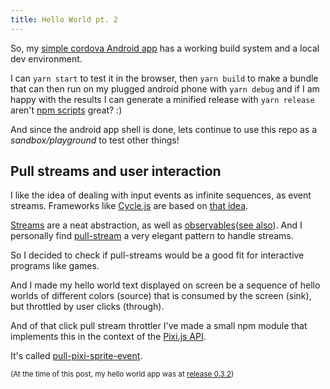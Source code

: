 ```yaml
---
title: Hello World pt. 2
---
```


So, my [simple cordova Android app][hello20k] has a working
build system and a local dev environment.

I can ``` yarn start ``` to test it in the browser, then ``` yarn build ```
to make a bundle that can then run on my plugged android phone with ``` yarn debug ```
and if I am happy with the results I can generate a minified release with ``` yarn release ```
aren't [npm scripts][npmscripts] great? :)

And since the android app shell is done, lets continue to use this 
repo as a *sandbox/playground* to test other things!

## Pull streams and user interaction

I like the idea of dealing with input events as
infinite sequences, as event streams. Frameworks like [Cycle.js][cyclejs]
are based on [that idea][cycledataflow].

[Streams][stream] are a neat abstraction, as well as [observables][observable]([see also][reactivex observable]).
And I personally find [pull-stream][pullstream] a very elegant pattern to handle streams.

So I decided to check if pull-streams would be a good fit for 
interactive programs like games.

And I made my hello world text displayed on screen be a 
sequence of hello worlds of different colors (source) that
is consumed by the screen (sink), but throttled by user
clicks (through).

And of that click pull stream throttler I've made a small
npm module that implements this in the context of
the [Pixi.js API][pixiapi].

It's called [pull-pixi-sprite-event][pullpixi].

<small>(At the time of this post, my hello world app was at [release 0.3.2][032])</small>

[stream]: https://en.wikipedia.org/wiki/Stream_(computing)
[observable]: https://github.com/sindresorhus/awesome-observables
[npmscripts]: https://www.keithcirkel.co.uk/how-to-use-npm-as-a-build-tool/
[cycledataflow]: https://cycle.js.org/#-dataflow
[cyclejs]: https://cycle.js.org
[hello20k]: https://github.com/20kbudget/hello
[pullstream]: https://github.com/pull-stream/pull-stream
[pullpixi]: https://github.com/20kbudget/pull-pixi-sprite-event
[pixiapi]: http://pixijs.download/dev/docs/index.html
[032]: https://github.com/20kbudget/hello/releases/tag/v0.3.2
[reactivex observable]: http://reactivex.io/documentation/observable.html
